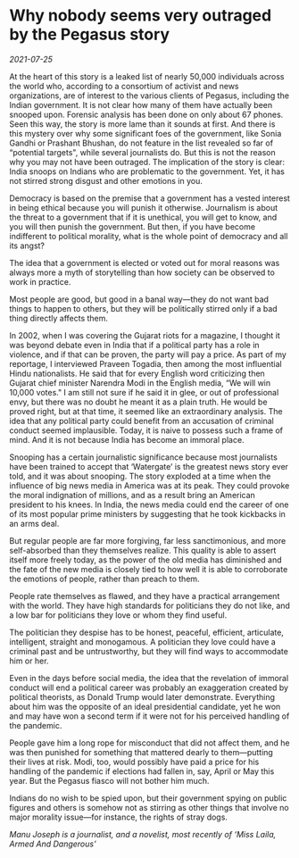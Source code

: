 # Why nobody seems very outraged by the Pegasus story

*2021-07-25*

At the heart of this story is a leaked list of nearly 50,000 individuals
across the world who, according to a consortium of activist and news
organizations, are of interest to the various clients of Pegasus,
including the Indian government. It is not clear how many of them have
actually been snooped upon. Forensic analysis has been done on only
about 67 phones. Seen this way, the story is more lame than it sounds at
first. And there is this mystery over why some significant foes of the
government, like Sonia Gandhi or Prashant Bhushan, do not feature in the
list revealed so far of “potential targets", while several journalists
do. But this is not the reason why you may not have been outraged. The
implication of the story is clear: India snoops on Indians who are
problematic to the government. Yet, it has not stirred strong disgust
and other emotions in you.

Democracy is based on the premise that a government has a vested
interest in being ethical because you will punish it otherwise.
Journalism is about the threat to a government that if it is unethical,
you will get to know, and you will then punish the government. But then,
if you have become indifferent to political morality, what is the whole
point of democracy and all its angst?

The idea that a government is elected or voted out for moral reasons was
always more a myth of storytelling than how society can be observed to
work in practice.

Most people are good, but good in a banal way—they do not want bad
things to happen to others, but they will be politically stirred only if
a bad thing directly affects them.

In 2002, when I was covering the Gujarat riots for a magazine, I thought
it was beyond debate even in India that if a political party has a role
in violence, and if that can be proven, the party will pay a price. As
part of my reportage, I interviewed Praveen Togadia, then among the most
influential Hindu nationalists. He said that for every English word
criticizing then Gujarat chief minister Narendra Modi in the English
media, “We will win 10,000 votes." I am still not sure if he said it in
glee, or out of professional envy, but there was no doubt he meant it as
a plain truth. He would be proved right, but at that time, it seemed
like an extraordinary analysis. The idea that any political party could
benefit from an accusation of criminal conduct seemed implausible.
Today, it is naive to possess such a frame of mind. And it is not
because India has become an immoral place.

Snooping has a certain journalistic significance because most
journalists have been trained to accept that ‘Watergate’ is the greatest
news story ever told, and it was about snooping. The story exploded at a
time when the influence of big news media in America was at its peak.
They could provoke the moral indignation of millions, and as a result
bring an American president to his knees. In India, the news media could
end the career of one of its most popular prime ministers by suggesting
that he took kickbacks in an arms deal.

But regular people are far more forgiving, far less sanctimonious, and
more self-absorbed than they themselves realize. This quality is able to
assert itself more freely today, as the power of the old media has
diminished and the fate of the new media is closely tied to how well it
is able to corroborate the emotions of people, rather than preach to
them.

People rate themselves as flawed, and they have a practical arrangement
with the world. They have high standards for politicians they do not
like, and a low bar for politicians they love or whom they find useful.

The politician they despise has to be honest, peaceful, efficient,
articulate, intelligent, straight and monogamous. A politician they love
could have a criminal past and be untrustworthy, but they will find ways
to accommodate him or her.

Even in the days before social media, the idea that the revelation of
immoral conduct will end a political career was probably an exaggeration
created by political theorists, as Donald Trump would later demonstrate.
Everything about him was the opposite of an ideal presidential
candidate, yet he won and may have won a second term if it were not for
his perceived handling of the pandemic.

People gave him a long rope for misconduct that did not affect them, and
he was then punished for something that mattered dearly to them—putting
their lives at risk. Modi, too, would possibly have paid a price for his
handling of the pandemic if elections had fallen in, say, April or May
this year. But the Pegasus fiasco will not bother him much.

Indians do no wish to be spied upon, but their government spying on
public figures and others is somehow not as stirring as other things
that involve no major morality issue—for instance, the rights of stray
dogs.

*Manu Joseph is a journalist, and a novelist, most recently of ‘Miss
Laila, Armed And Dangerous’*
